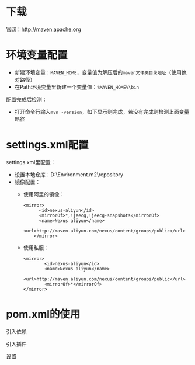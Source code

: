 # 下载

官网：http://maven.apache.org

# 环境变量配置

- 新建环境变量：`MAVEN_HOME`，变量值为解压后的`maven文件夹目录地址`（使用绝对路径）
- 在Path环境变量里新建一个变量值：`%MAVEN_HOME%\bin`

配置完成后检测：

- 打开命令行输入`mvn -version`，如下显示则完成，若没有完成则检测上面变量路径

# settings.xml配置

settings.xml里配置：

- 设置本地仓库：<localRepository>D:\Environment\.m2\repository</localRepository>
- 镜像配置：
  - 使用阿里的镜像：
  
    ```
    <mirror>
          <id>nexus-aliyun</id>
          <mirrorOf>*,!jeecg,!jeecg-snapshots</mirrorOf>
          <name>Nexus aliyun</name>
          <url>http://maven.aliyun.com/nexus/content/groups/public</url>
        </mirror>
    ```
  
    
  
  - 使用私服：
  
    ```
    <mirror>
          	<id>nexus-aliyun</id>
            <name>Nexus aliyun</name>
            <url>http://maven.aliyun.com/nexus/content/groups/public</url>
            <mirrorOf>*</mirrorOf>
    </mirror>
    ```

# pom.xml的使用

引入依赖

引入插件

设置

















